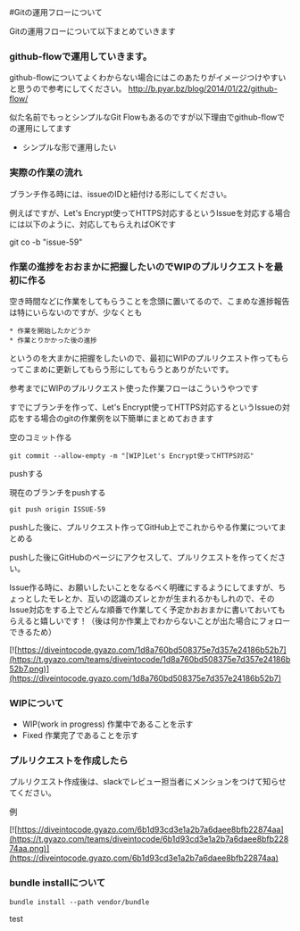 #Gitの運用フローについて

Gitの運用フローについて以下まとめていきます

### github-flowで運用していきます。

github-flowについてよくわからない場合にはこのあたりがイメージつけやすいと思うので参考にしてください。
http://b.pyar.bz/blog/2014/01/22/github-flow/

似た名前でもっとシンプルなGit Flowもあるのですが以下理由でgithub-flowでの運用にしてます

* シンプルな形で運用したい

### 実際の作業の流れ

ブランチ作る時には、issueのIDと紐付ける形にしてください。

例えばですが、Let's Encrypt使ってHTTPS対応するというIssueを対応する場合には以下のように、対応してもらえればOKです

git co -b "issue-59"

### 作業の進捗をおおまかに把握したいのでWIPのプルリクエストを最初に作る

空き時間などに作業をしてもらうことを念頭に置いてるので、こまめな進捗報告は特にいらないのですが、少なくとも

```
* 作業を開始したかどうか
* 作業とりかかった後の進捗
```

というのを大まかに把握をしたいので、最初にWIPのプルリクエスト作ってもらってこまめに更新してもらう形にしてもらうとありがたいです。

参考までにWIPのプルリクエスト使った作業フローはこういうやつです

すでにブランチを作って、Let's Encrypt使ってHTTPS対応するというIssueの対応をする場合のgitの作業例を以下簡単にまとめておきます

空のコミット作る

```
git commit --allow-empty -m "[WIP]Let's Encrypt使ってHTTPS対応"
```
pushする

現在のブランチをpushする
```
git push origin ISSUE-59
```

pushした後に、プルリクエスト作ってGitHub上でこれからやる作業についてまとめる

pushした後にGitHubのページにアクセスして、プルリクエストを作ってください。

Issue作る時に、お願いしたいことをなるべく明確にするようにしてますが、ちょっとしたモレとか、互いの認識のズレとかが生まれるかもしれので、そのIssue対応をする上でどんな順番で作業してく予定かおおまかに書いておいてもらえると嬉しいです！（後は何か作業上でわからないことが出た場合にフォローできるため）

[![https://diveintocode.gyazo.com/1d8a760bd508375e7d357e24186b52b7](https://t.gyazo.com/teams/diveintocode/1d8a760bd508375e7d357e24186b52b7.png)](https://diveintocode.gyazo.com/1d8a760bd508375e7d357e24186b52b7)


### WIPについて

* WIP(work in progress) 作業中であることを示す  
* Fixed                 作業完了であることを示す　

### プルリクエストを作成したら
プルリクエスト作成後は、slackでレビュー担当者にメンションをつけて知らせてください。

例

[![https://diveintocode.gyazo.com/6b1d93cd3e1a2b7a6daee8bfb22874aa](https://t.gyazo.com/teams/diveintocode/6b1d93cd3e1a2b7a6daee8bfb22874aa.png)](https://diveintocode.gyazo.com/6b1d93cd3e1a2b7a6daee8bfb22874aa)
### bundle installについて  
```
bundle install --path vendor/bundle
```
test
